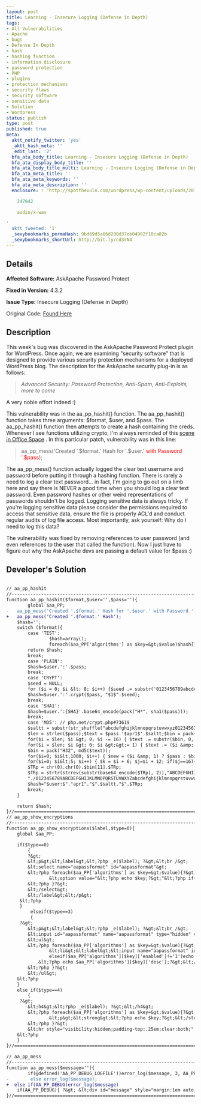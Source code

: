 ```yaml
---
layout: post
title: Learning - Insecure Logging (Defense in Depth)
tags:
- All Vulnerabilities
- Apache
- bugs
- Defense In Depth
- hash
- hashing function
- information disclosure
- password protection
- PHP
- plugins
- protection mechanisms
- security flaws
- security software
- sensitive data
- Solution
- Wordpress
status: publish
type: post
published: true
meta:
  aktt_notify_twitter: 'yes'
  _aktt_hash_meta: ''
  _edit_last: '2'
  bfa_ata_body_title: Learning - Insecure Logging (Defense in Depth)
  bfa_ata_display_body_title: ''
  bfa_ata_body_title_multi: Learning - Insecure Logging (Defense in Depth)
  bfa_ata_meta_title: ''
  bfa_ata_meta_keywords: ''
  bfa_ata_meta_description: ''
  enclosure: ! 'http://spotthevuln.com/wordpress/wp-content/uploads/2010/05/mundanedetail.wav

    247042

    audio/x-wav

'
  aktt_tweeted: '1'
  _sexybookmarks_permaHash: 9bd69d5a66d280d37eb04982f10ca82b
  _sexybookmarks_shortUrl: http://bit.ly/cd3rN4
---
```

## Details
__Affected Software:__ AskApache Password Protect

__Fixed in Version:__  4.3.2

__Issue Type:__ Insecure Logging (Defense in Depth)

Original Code: <a title="Learning" href="http://spotthevuln.com/2010/05/learning/" target="_blank">Found Here</a>
## Description
This week's bug was discovered in the AskApache Password Protect plugin for WordPress. Once again, we are examining "security software" that is designed to provide various security protection mechanisms for a deployed WordPress blog. The description for the AskApache security plug-in is as follows:
<blockquote><em>Advanced Security: Password Protection, Anti-Spam, Anti-Exploits, more to come</em></blockquote>
A very noble effort indeed :)

This vulnerability was in the aa_pp_hashit() function. The aa_pp_hashit() function takes three arguments: $format, $user, and $pass. The aa_pp_hashit() function then attempts to create a hash containing the creds. Whenever I see functions utilizing crypto, I'm always reminded of this <a title="Mundane Detail" href="http://spotthevuln.com/wordpress/wp-content/uploads/2010/05/mundanedetail.wav" target="_blank">scene in Office Space</a> . In this particular patch, vulnerability was in this line:
<blockquote>aa_pp_mess('Created '.$format.' Hash for '.$user.' <span style="color: #ff0000;">with Password '.$pass</span>);</blockquote>
The aa_pp_mess() function actually logged the clear text username and password before putting it through a hashing function. There is rarely a need to log a clear text password... in fact, I'm going to go out on a limb here and say there is NEVER a good time when you should log a clear text password. Even password hashes or other weird representations of passwords shouldn't be logged. Logging sensitive data is always tricky. If you're logging sensitive data please consider the permissions required to access that sensitive data, ensure the file is properly ACL'd and conduct regular audits of log file access. Most importantly, ask yourself:  Why do I need to log this data?

The vulnerability was fixed by removing references to user password (and even references to the user that called the function). Now I just have to figure out why the AskApache devs are passing a default value for $pass :)
## Developer's Solution
```diff

// aa_pp_hashit
//-------------------------------------------------------------------------------------------
function aa_pp_hashit($format,$user='',$pass=''){
        global $aa_PP;
-   aa_pp_mess('Created '.$format.' Hash for '.$user.' with Password '.$pass);
+   aa_pp_mess('Created '.$format.' Hash');
    $hash='';
    switch ($format){
        case 'TEST':
                $hash=array();
                foreach($aa_PP['algorithms'] as $key=&gt;$value)$hash[]=aa_pp_hashit($key,"test{$key}","test{$key}");
        return $hash;
        break;
        case 'PLAIN':
        $hash=$user.':'.$pass;
        break;
        case 'CRYPT':
        $seed = NULL;
        for ($i = 0; $i &lt; 8; $i++) {$seed .= substr('0123456789abcdef', rand(0,15), 1);}
        $hash=$user.':'.crypt($pass, "$1$".$seed);
        break;
        case 'SHA1':
        $hash=$user.':{SHA}'.base64_encode(pack("H*", sha1($pass)));
        break;
        case 'MD5': // php.net/crypt.php#73619
        $saltt = substr(str_shuffle("abcdefghijklmnopqrstuvwxyz0123456789"), 0, 8);
        $len = strlen($pass);$text = $pass.'$apr1$'.$saltt;$bin = pack("H32", md5($pass.$saltt.$pass));
        for($i = $len; $i &gt; 0; $i -= 16) { $text .= substr($bin, 0, min(16, $i)); }
        for($i = $len; $i &gt; 0; $i &gt;&gt;= 1) { $text .= ($i &amp; 1) ? chr(0) : $pass{0}; }
        $bin = pack("H32", md5($text));
        for($i=0; $i&lt;1000; $i++) { $new = ($i &amp; 1) ? $pass : $bin; if ($i % 3) $new .= $saltt; if ($i % 7) $new .= $pass; $new .= ($i &amp; 1) ? $bin : $pass; $bin = pack("H32", md5($new)); }
        for($i=0; $i&lt;5; $i++) { $k = $i + 6; $j=$i + 12; if($j==16){ $j = 5; } $TRp = $bin[$i].$bin[$k].$bin[$j].$TRp; }
        $TRp = chr(0).chr(0).$bin[11].$TRp;
        $TRp = strtr(strrev(substr(base64_encode($TRp), 2)),"ABCDEFGHIJKLMNOPQRSTUVWXYZabcdefghijklmnopqrstuvwxyz0123456789+/",
        "./0123456789ABCDEFGHIJKLMNOPQRSTUVWXYZabcdefghijklmnopqrstuvwxyz");
        $hash="$user:$"."apr1"."$".$saltt."$".$TRp;
        break;
    }

    return $hash;
}//=========================================================================================================================
// aa_pp_show_encryptions
//-------------------------------------------------------------------------------------------
function aa_pp_show_encryptions($label,$type=0){
    global $aa_PP;

    if($type==0)
        {
        ?&gt;
        &lt;p&gt;&lt;label&gt;&lt;?php _e($label); ?&gt;&lt;br /&gt;
        &lt;select name="aapassformat" id="aapassformat"&gt;
        &lt;?php foreach($aa_PP['algorithms'] as $key=&gt;$value){?&gt;
                &lt;option value="&lt;?php echo $key;?&gt;"&lt;?php if($aa_PP['format']==$key)echo ' selected="selected"';elseif($aa_PP['algorithms'][$key]['enabled']!='1')echo ' disabled="disabled"';?&gt;&gt;&lt;?php echo $key;?&gt;   &lt;/option&gt;
        &lt;?php }?&gt;
        &lt;/select&gt;
        &lt;/label&gt;&lt;/p&gt;
     &lt;?php
     }
         elseif($type==3)
         {
     ?&gt;
        &lt;p&gt;&lt;label&gt;&lt;?php _e($label); ?&gt;&lt;br /&gt;
        &lt;input id="aapassformat" name="aapassformat" type="hidden" value="&lt;?php echo $aa_PP['format']; ?&gt;" /&gt;&lt;/label&gt;&lt;/p&gt;
        &lt;ul&gt;
        &lt;?php foreach($aa_PP['algorithms'] as $key=&gt;$value){?&gt;
                &lt;li&gt;&lt;label&gt;&lt;input name="aapassformat" id="aapassformat&lt;?php echo strtolower($key);?&gt;" type="radio" value="&lt;?php echo $key;?&gt;" &lt;?php if($aa_PP['format']==$key)echo 'checked="checked"';
                elseif($aa_PP['algorithms'][$key]['enabled']!='1')echo 'disabled="disabled"'; ?&gt; /&gt; &lt;strong&gt;&lt;?php echo $key;?&gt;&lt;/strong&gt; -
            &lt;?php echo $aa_PP['algorithms'][$key]['desc'];?&gt;&lt;/label&gt;&lt;/li&gt;
        &lt;?php }?&gt;
        &lt;/ul&gt;
    &lt;?php
    }
    else if($type==4)
        {
     ?&gt;
        &lt;h4&gt;&lt;?php _e($label); ?&gt;&lt;/h4&gt;
        &lt;?php foreach($aa_PP['algorithms'] as $key=&gt;$value){?&gt;
                &lt;p&gt;&lt;strong&gt;&lt;?php echo $key;?&gt;&lt;/strong&gt; - &lt;?php echo $aa_PP['algorithms'][$key]['desc'];?&gt;&lt;/p&gt;
        &lt;?php }?&gt;
        &lt;hr style="visibility:hidden;padding-top:.25em;clear:both;" /&gt;
    &lt;?php
    }
}//=========================================================================================================================

// aa_pp_mess
//-------------------------------------------------------------------------------------------
function aa_pp_mess($message=''){
        if(@defined('AA_PP_DEBUG_LOGFILE'))error_log($message, 3, AA_PP_DEBUG_LOGFILE);
-        else error_log($message);
+  else if(AA_PP_DEBUG)error_log($message)
    if(AA_PP_DEBUG){ ?&gt; &lt;div id="message" style="margin:1em auto;"&gt;&lt;p&gt;&lt;?php echo $message;?&gt;&lt;/p&gt;&lt;/div&gt; &lt;?php }
}//=========================================================================================================================


```
